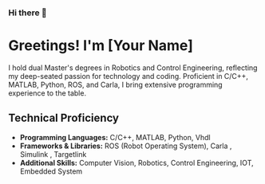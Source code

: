 ### Hi there 👋

<!--
**Goldu/Goldu** is a ✨ _special_ ✨ repository because its `README.md` (this file) appears on your GitHub profile.

Here are some ideas to get you started:

- 🔭 I’m currently working on ...
- 🌱 I’m currently learning ...
- 👯 I’m looking to collaborate on ...
- 🤔 I’m looking for help with ...
- 💬 Ask me about ...
- 📫 How to reach me: ...
- 😄 Pronouns: ...
- ⚡ Fun fact: ...
-->
# Greetings! I'm [Your Name]

I hold dual Master's degrees in Robotics and Control Engineering, reflecting my deep-seated passion for technology and coding. Proficient in C/C++, MATLAB, Python, ROS, and Carla, I bring extensive programming experience to the table.


## Technical Proficiency

- **Programming Languages:** C/C++, MATLAB, Python, Vhdl
- **Frameworks & Libraries:** ROS (Robot Operating System), Carla , Simulink , Targetlink
- **Additional Skills:** Computer Vision, Robotics, Control Engineering, IOT, Embedded System

